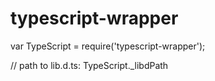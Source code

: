 typescript-wrapper
==========


var TypeScript = require('typescript-wrapper');

// path to lib.d.ts: TypeScript._libdPath

